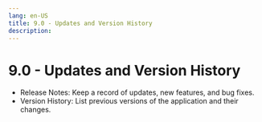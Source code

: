 ```yaml
---
lang: en-US
title: 9.0 - Updates and Version History
description:
---
```

# 9.0 - Updates and Version History

- Release Notes: Keep a record of updates, new features, and bug fixes.
- Version History: List previous versions of the application and their changes.